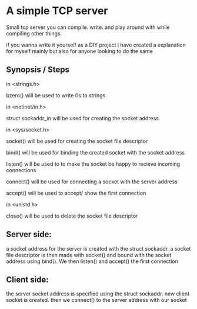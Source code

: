 # A simple TCP server
Small tcp server you can compile. write. and play around with while compiling other things.

if you wanna write it yourself as a DIY project i have created a explanation for myself mainly but also for anyone looking to do the same

## Synopsis / Steps

in <strings.h> 

bzero() will be used to write 0s to strings

in <netinet/in.h>

struct sockaddr_in will be used for creating the socket address

in <sys/socket.h>

socket() will be used for creating the socket file descriptor

bind() will be used for binding the created socket with the socket address

listen() will be used to to make the socket be happy to recieve incoming connections

connect() will be used for connecting a socket with the server address

accept() will be used to accept/ show the first connection

in <unistd.h>

close() will be used to delete the socket file descriptor

## Server side:

a socket address for the server is created with the struct sockaddr. a socket file descriptor is then made with socket() and bound with the socket address using bind().
We then listen() and accept() the first connection

## Client side:

the server socket address is specified using the struct sockaddr. new client socket is created. then we connect() to the server address with our socket



